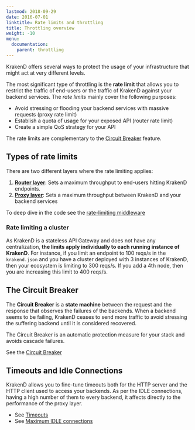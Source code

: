 ```yaml
---
lastmod: 2018-09-29
date: 2016-07-01
linktitle: Rate limits and throttling
title: Throttling overview
weight: -10
menu:
  documentation:
    parent: throttling
---
```

KrakenD offers several ways to protect the usage of your infrastructure that might act at very different levels.

The most significant type of throttling is the **rate limit** that allows you to restrict the traffic of end-users or the traffic of KrakenD against your backend services. The *rate limits* mainly cover the following purposes:

- Avoid stressing or flooding your backend services with massive requests (proxy rate limit)
- Establish a quota of usage for your exposed API (router rate limit)
- Create a simple QoS strategy for your API

The rate limits are complementary to the [Circuit Breaker](/docs/backends/circuit-breaker/) feature.

## Types of rate limits
There are two different layers where the rate limiting applies:

1. **[Router layer](/docs/endpoints/rate-limit/)**: Sets a maximum throughput to end-users hitting KrakenD endpoints.
2. **[Proxy layer](/docs/backends/rate-limit/)**: Sets a maximum throughput between KrakenD and your backend services

To deep dive in the code see the [rate-limiting middleware](https://github.com/devopsfaith/krakend-ratelimit)

### Rate limiting a cluster
As KrakenD is a stateless API Gateway and does not have any centralization, **the limits apply individually to each running instance of KrakenD**. For instance, if you limit an endpoint to 100 reqs/s in the `krakend.json` and you have a cluster deployed with 3 instances of KrakenD, then your ecosystem is limiting to 300 reqs/s. If you add a 4th node, then you are increasing this limit to 400 reqs/s.

## The Circuit Breaker
The **Circuit Breaker** is a **state machine** between the request and the response that observes the failures of the backends. When a backend seems to be failing, KrakenD ceases to send more traffic to avoid stressing the suffering backend until it is considered recovered.

The Circuit Breaker is an automatic protection measure for your stack and avoids cascade failures.

See the [Circuit Breaker](/docs/backends/circuit-breaker/)

## Timeouts and Idle Connections
KrakenD allows you to fine-tune timeouts both for the HTTP server and the HTTP client used to access your backends. As per the IDLE connections, having a high number of them to every backend, it affects directly to the performance of the proxy layer.

- See [Timeouts](/docs/throttling/timeouts/)
- See [Maximum IDLE connections](/docs/throttling/max-idle-connections/)
